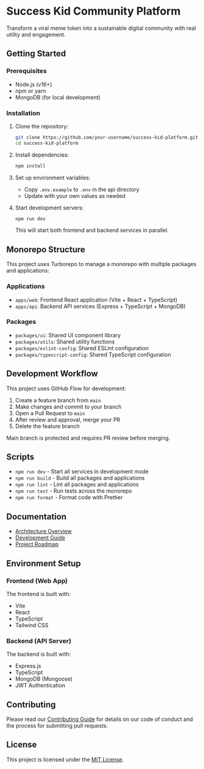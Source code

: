 # Success Kid Community Platform

Transform a viral meme token into a sustainable digital community with real utility and engagement.

## Getting Started

### Prerequisites

- Node.js (v16+)
- npm or yarn
- MongoDB (for local development)

### Installation

1. Clone the repository:
   ```bash
   git clone https://github.com/your-username/success-kid-platform.git
   cd success-kid-platform
   ```

2. Install dependencies:
   ```bash
   npm install
   ```

3. Set up environment variables:
   - Copy `.env.example` to `.env` in the api directory
   - Update with your own values as needed

4. Start development servers:
   ```bash
   npm run dev
   ```
   This will start both frontend and backend services in parallel.

## Monorepo Structure

This project uses Turborepo to manage a monorepo with multiple packages and applications:

### Applications
- `apps/web`: Frontend React application (Vite + React + TypeScript)
- `apps/api`: Backend API services (Express + TypeScript + MongoDB)

### Packages
- `packages/ui`: Shared UI component library
- `packages/utils`: Shared utility functions
- `packages/eslint-config`: Shared ESLint configuration
- `packages/typescript-config`: Shared TypeScript configuration

## Development Workflow

This project uses GitHub Flow for development:

1. Create a feature branch from `main`
2. Make changes and commit to your branch
3. Open a Pull Request to `main`
4. After review and approval, merge your PR
5. Delete the feature branch

Main branch is protected and requires PR review before merging.

## Scripts

- `npm run dev` - Start all services in development mode
- `npm run build` - Build all packages and applications
- `npm run lint` - Lint all packages and applications
- `npm run test` - Run tests across the monorepo
- `npm run format` - Format code with Prettier

## Documentation

- [Architecture Overview](./docs/design.md)
- [Development Guide](./docs/frontend&backend.md)
- [Project Roadmap](./docs/masterplan.md)

## Environment Setup

### Frontend (Web App)

The frontend is built with:
- Vite
- React
- TypeScript
- Tailwind CSS

### Backend (API Server)

The backend is built with:
- Express.js
- TypeScript
- MongoDB (Mongoose)
- JWT Authentication

## Contributing

Please read our [Contributing Guide](./.github/CONTRIBUTING.md) for details on our code of conduct and the process for submitting pull requests.

## License

This project is licensed under the [MIT License](./LICENSE).